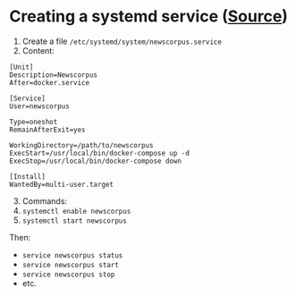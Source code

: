 # Creating a systemd service ([Source](https://askubuntu.com/a/919059))
1. Create a file `/etc/systemd/system/newscorpus.service`
2. Content:

```
[Unit]
Description=Newscorpus
After=docker.service

[Service]
User=newscorpus

Type=oneshot
RemainAfterExit=yes

WorkingDirectory=/path/to/newscorpus
ExecStart=/usr/local/bin/docker-compose up -d
ExecStop=/usr/local/bin/docker-compose down

[Install]
WantedBy=multi-user.target
```

3. Commands:
1. `systemctl enable newscorpus`
2. `systemctl start newscorpus`

Then:
- `service newscorpus status`
- `service newscorpus start`
- `service newscorpus stop`
- etc.